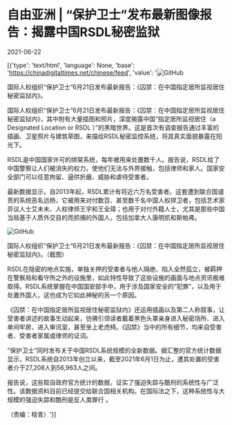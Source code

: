 # 自由亚洲 | “保护卫士”发布最新图像报告：揭露中国RSDL秘密监狱

2021-06-22

[{'type': 'text/html', 'language': None, 'base': 'https://chinadigitaltimes.net/chinese/feed', 'value': '![GitHub](https://chinadigitaltimes.net/chinese/files/2021/06/post-667387-60d24153193cc.png)

国际人权组织“保护卫士”6月21日发布最新报告：《囚禁：在中国指定居所监视居住秘密监狱内》。

国际人权组织“保护卫士”6月21日发布最新报告：《囚禁：在中国指定居所监视居住秘密监狱内》，其中附有大量插图和照片，深度揭露中国“指定居所监视居住（a Designated Location or RSDL ）”的黑暗世界。这是首次有调查报告通过丰富的插画、卫星照片与建筑草图，来描绘RSDL秘密监控系统，将其真实面貌暴露在阳光下。

RSDL是中国国家许可的绑架系统，每年被用来处置数千人。报告说，RSDL给了中国警察让人们被消失的权力，使他们无法与外界接触，包括律师和家人。国家安全部门可以任意拘留、逼供折磨、威胁和虐待受害者。

最新数据显示，自2013年起，RSDL累计有将近六万名受害者。这套遭到联合国谴责的系统恶名远杨，它被用来对付数百、甚至数千名中国人权捍卫者，包括艺术家异议人士艾未未、人权律师王宇和王全璋；也用于对付外籍人士，尤其是那些中国当局基于人质外交目的而抓捕的外国人，包括加拿大人康明凯和斯帕弗。

![GitHub](https://chinadigitaltimes.net/chinese/files/2021/06/post-667387-60d24153f284b.png)

国际人权组织“保护卫士”6月21日发布最新报告：《囚禁：在中国指定居所监视居住秘密监狱内》。（截图）

RSDL在隐密的地点实施，单独关押的受害者与他人隔绝、陷入全然孤立，被羁押在警察局和看守所之外的设施里，如此特性导致了这些设施的画面与地点资讯极难取得。RSDL系统掌握在中国国安部手中，用于涉及国家安全的“犯罪”，以及用于处置外国人，这也成为它如此神秘的另一个原因。

《囚禁：在中国指定居所监视居住秘密监狱内》还运用插画以及第二人称叙事，让受害者讲述的故事生动起来，彷彿引领读者戴着黑色头罩亲身进入秘密场所、进入单间牢房、进入审讯室，甚至坐上老虎椅。《囚禁》当中的所有细节，均来自受害者、受害者家属或律师的证词。

“保护卫士”同时发布关于中国RSDL系统规模的全新数据。据汇整的官方统计数据显示，RSDL系统自2013年创立以来，截至2021年6月1日为止，遭其处置的受害者介于27,208人到56,963人之间。

报告说，这些取自政府官方统计的数据，证实了强迫失踪与酷刑的系统性与广泛性。该数据资料目前已经提交给联合国相关机构。在国际法之下，这种系统性与大规模的强迫失踪和酷刑是反人类罪行 。

（责编：梒青）'}]